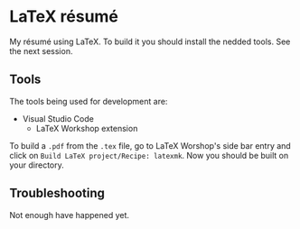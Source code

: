 # LaTeX résumé

My résumé using LaTeX. To build it you should install the nedded
tools. See the next session.

## Tools

The tools being used for development are:

+ Visual Studio Code
  + LaTeX Workshop extension

To build a `.pdf` from the `.tex` file, go to LaTeX Worshop's side
bar entry and click on `Build LaTeX project/Recipe: latexmk`. Now
you should be built on your directory.

## Troubleshooting

Not enough have happened yet.
